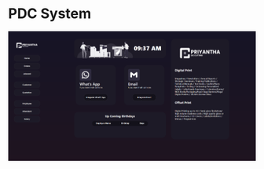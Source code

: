 # PDC System
![Image Alt](https://github.com/kavidu-kaushalya/PDC-System/blob/master/image/Screenshot%202025-07-11%20093722.png?raw=true)
